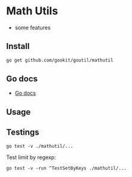 # Math Utils

- some features

## Install

```bash
go get github.com/gookit/goutil/mathutil
```

## Go docs

- [Go docs](https://pkg.go.dev/github.com/gookit/goutil/mathutil)

## Usage


## Testings

```shell
go test -v ./mathutil/...
```

Test limit by regexp:

```shell
go test -v -run ^TestSetByKeys ./mathutil/...
```
